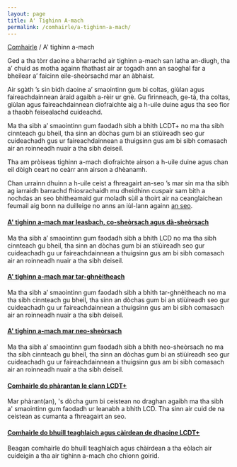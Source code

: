 ```yaml
---
layout: page
title: A' Tighinn A-mach
permalink: /comhairle/a-tighinn-a-mach/
---
```


[Comhairle]({site.baseurl}/comhairle/) / A' tighinn a-mach

Ged a tha tòrr daoine a bharrachd air tighinn a-mach san latha an-diugh, tha a’ chuid as motha againn fhathast air ar togadh ann an saoghal far a bheilear a’ faicinn eile-sheòrsachd mar an àbhaist.

Air sgàth ’s sin bidh daoine a’ smaointinn gum bi coltas, giùlan agus faireachdainnean àraid agaibh a-rèir ur gnè. Gu fìrinneach, ge-tà, tha coltas, giùlan agus faireachdainnean diofraichte aig a h-uile duine agus tha seo fìor a thaobh feisealachd cuideachd.

Ma tha sibh a’ smaointinn gum faodadh sibh a bhith LCDT+ no ma tha sibh cinnteach gu bheil, tha sinn an dòchas gum bi an stiùireadh seo gur cuideachadh gus ur faireachdainnean a thuigsinn gus am bi sibh comasach air an roinneadh nuair a tha sibh deiseil.

Tha am pròiseas tighinn a-mach diofraichte airson a h-uile duine agus chan eil dòigh ceart no ceàrr ann airson a dhèanamh.

Chan urrainn dhuinn a h-uile ceist a fhreagairt an-seo ’s mar sin ma tha sibh ag iarraidh barrachd fhiosrachaidh mu dheidhinn cuspair sam bith a nochdas an seo bhitheamaid gur moladh sùil a thoirt air na ceanglaichean feumail aig bonn na duilleige no anns an iùl-lann againn [an seo]({site.baseurl}/ceanglaichean/).

#### [A' tighinn a-mach mar leasbach, co-sheòrsach agus dà-sheòrsach](/comhairle/a-tighinn-a-mach/daoine-LCD/)

Ma tha sibh a’ smaointinn gum faodadh sibh a bhith LCD no ma tha sibh cinnteach gu bheil, tha sinn an dòchas gum bi an stiùireadh seo gur cuideachadh gu ur faireachdainnean a thuigsinn gus am bi sibh comasach air an roinneadh nuair a tha sibh deiseil.

#### [A' tighinn a-mach mar tar-ghnèitheach]({site.baseurl}/comhairle/a-tighinn-a-mach/daoine-tar-ghneitheach/)

Ma tha sibh a’ smaointinn gum faodadh sibh a bhith tar-ghnèitheach no ma tha sibh cinnteach gu bheil, tha sinn an dòchas gum bi an stiùireadh seo gur cuideachadh gu ur faireachdainnean a thuigsinn gus am bi sibh comasach air an roinneadh nuair a tha sibh deiseil.

#### [A' tighinn a-mach mar neo-sheòrsach]({site.baseurl}/comhairle/a-tighinn-a-mach/daoine-neo-sheorsach/)

Ma tha sibh a’ smaointinn gum faodadh sibh a bhith neo-sheòrsach no ma tha sibh cinnteach gu bheil, tha sinn an dòchas gum bi an stiùireadh seo gur cuideachadh gu ur faireachdainnean a thuigsinn gus am bi sibh comasach air an roinneadh nuair a tha sibh deiseil.

#### [Comhairle do phàrantan le clann LCDT+]({site.baseurl}/comhairle/a-tighinn-a-mach/parantan-de-chlann-lcdt/)

Mar phàrant(an), 's dòcha gum bi ceistean no draghan agaibh ma tha sibh a' smaointinn gum faodadh ur leanabh a bhith LCD. Tha sinn air cuid de na ceistean as cumanta a fhreagairt an seo.

#### [Comhairle do bhuill teaghlaich agus càirdean de dhaoine LCDT+]({site.baseurl}/comhairle/a-tighinn-a-mach/teaghlach-agus-cairdean/)

Beagan comhairle do bhuill teaghlaich agus chàirdean a tha eòlach air cuideigin a tha air tighinn a-mach cho chionn goirid.
